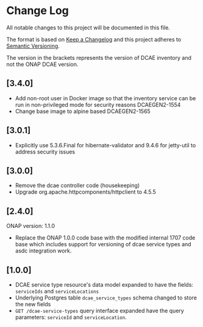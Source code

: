 # Change Log

All notable changes to this project will be documented in this file.

The format is based on [Keep a Changelog](http://keepachangelog.com/) 
and this project adheres to [Semantic Versioning](http://semver.org/).

The version in the brackets represents the version of DCAE inventory and not the ONAP DCAE version.

## [3.4.0]

* Add non-root user in Docker image so that the inventory service can be run in non-privileged mode for security reasons DCAEGEN2-1554
* Change base image to alpine based DCAEGEN2-1565

## [3.0.1]

* Explicitly use 5.3.6.Final for hibernate-validator and 9.4.6 for jetty-util to address security issues

## [3.0.0]

* Remove the dcae controller code (housekeeping)
* Upgrade org.apache.httpcomponents/httpclient to 4.5.5

## [2.4.0]

ONAP version: 1.1.0

* Replace the ONAP 1.0.0 code base with the modified internal 1707 code base which includes support for versioning of dcae service types and asdc integration work.

## [1.0.0]

* DCAE service type resource's data model expanded to have the fields: `serviceIds` and `serviceLocations`
* Underlying Postgres table `dcae_service_types` schema changed to store the new fields
* `GET /dcae-service-types` query interface expanded have the query parameters: `serviceId` and `serviceLocation`.
